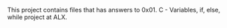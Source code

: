 This project contains files that has answers to 0x01. C - Variables, if, else, while project at ALX.
